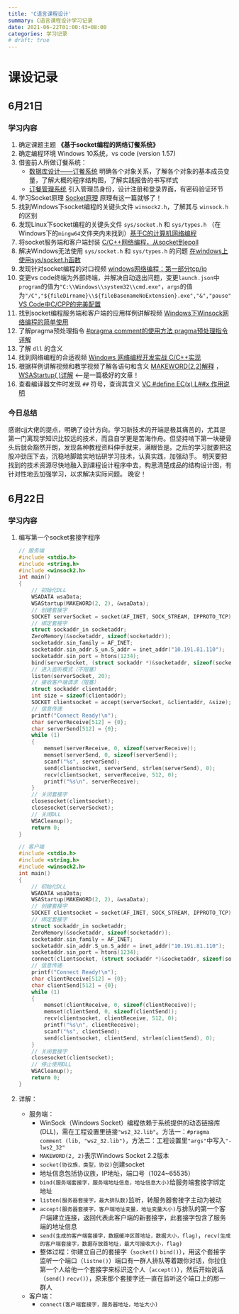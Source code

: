 ```yaml
---
title: 'C语言课程设计'
summary: C语言课程设计学习记录
date: 2021-06-22T01:00:43+08:00
categories: 学习记录
# draft: true
---
```


# 课设记录

## 6月21日

### 学习内容

1. 确定课题主题 **《基于socket编程的网络订餐系统》**
2. 确定编程环境 Windows 10系统，vs code (version 1.57)
3. 借鉴前人所做订餐系统：
   - [数据库设计——订餐系统](https://blog.csdn.net/weixin_44091134/article/details/115069433?ops_request_misc=%257B%2522request%255Fid%2522%253A%2522162426015516780261931878%2522%252C%2522scm%2522%253A%252220140713.130102334.pc%255Fall.%2522%257D&request_id=162426015516780261931878&biz_id=0&utm_medium=distribute.pc_search_result.none-task-blog-2~all~first_rank_v2~rank_v29-2-115069433.pc_search_result_cache&utm_term=cyuya%E8%AE%A2%E9%A4%90&spm=1018.2226.3001.4187) 明确各个对象关系，了解各个对象的基本成员变量，了解大概的程序结构图，了解实践报告的书写样式
   - [订餐管理系统](https://blog.csdn.net/u011256974/article/details/89198342?ops_request_misc=%257B%2522request%255Fid%2522%253A%2522162426015516780261931878%2522%252C%2522scm%2522%253A%252220140713.130102334.pc%255Fall.%2522%257D&request_id=162426015516780261931878&biz_id=0&utm_medium=distribute.pc_search_result.none-task-blog-2~all~first_rank_v2~rank_v29-6-89198342.pc_search_result_cache&utm_term=cyuya%E8%AE%A2%E9%A4%90&spm=1018.2226.3001.4187) 引入管理员身份，设计注册和登录界面，有密码验证环节
4. 学习Socket原理 [Socket原理](https://blog.csdn.net/pashanhu6402/article/details/96428887?ops_request_misc=%257B%2522request%255Fid%2522%253A%2522162426078616780274133060%2522%252C%2522scm%2522%253A%252220140713.130102334..%2522%257D&request_id=162426078616780274133060&biz_id=0&utm_medium=distribute.pc_search_result.none-task-blog-2~all~top_positive~default-1-96428887.pc_search_result_cache&utm_term=soxket&spm=1018.2226.3001.4187) 原理有这一篇就够了！
5. 找到Windows下socket编程的关键头文件 `winsock2.h`，了解其与 `winsock.h` 的区别
6. 发现Linux下socket编程的关键头文件 `sys/socket.h` 和 `sys/types.h` （在Windows下的`mingw64`文件夹内未找到）[基于C的计算机网络编程](https://www.bilibili.com/video/BV1pX4y1N7T4?p=21&spm_id_from=pageDriver)
7. 将socket服务端和客户端封装 [C/C++网络编程，从socket到epoll](https://www.bilibili.com/video/BV11Z4y157RY?p=18)
8. 解决Windows无法使用 `sys/socket.h` 和 `sys/types.h` 的问题 [在windows上使用sys/socket.h函数](https://m.jb51.cc/windows/372594.html)
9. 发现针对socket编程的对口视频 [windows网络编程：第一部分tcp/ip](https://www.bilibili.com/video/BV1cb411w7sZ?p=6)
10. 变更vs code终端为外部终端，并解决自动退出问题，变更`launch.json`中`program`的值为`"C:\\Windows\\system32\\cmd.exe"`，`args`的值为`"/C","${fileDirname}\\${fileBasenameNoExtension}.exe","&","pause"` [VS Code中C/CPP的完美配置](https://www.bilibili.com/read/cv5859441/)
11. 找到socket编程服务端和客户端的应用样例讲解视频 [Windows下Winsock网络编程的简单使用](https://www.bilibili.com/video/BV1s7411z7jK?from=search&seid=10502412387665349610)
12. 了解pragma预处理指令 [#pragma comment的使用方法 pragma预处理指令详解](https://blog.csdn.net/qq_35624156/article/details/79864947)
13. 了解 `dll` 的含义
14. 找到网络编程的合适视频 [Windows 网络编程开发实战 C/C++实现](https://www.bilibili.com/video/BV1G4411C7K2?p=1)
15. 根据样例讲解视频和教学视频了解各语句和含义 [MAKEWORD(2,2)解释](https://blog.csdn.net/happy_xiahuixiax/article/details/72637370) ，[WSAStartup( )详解](https://blog.csdn.net/m0_37624078/article/details/81217834) <--是一篇极好的文章！
16. 查看编译器文件时发现 `##` 符号，查询其含义 [VC #define EC(x) L##x 作用说明](https://blog.csdn.net/testcs_dn/article/details/18734197)

### 今日总结

感谢cjj大佬的提点，明确了设计方向。学习新技术的开端是极其痛苦的，尤其是第一门离现学知识比较远的技术，而且自学更是苦海作舟。但坚持啃下第一块硬骨头后就会豁然开朗，发现各种教程资料伸手就来，满眼皆是。之后的学习就要把这股冲劲压下去，沉稳地脚踏实地钻研学习技术，认真实践，加强动手。
明天要把找到的技术资源尽快地融入到课程设计程序中去，构思清楚成品的结构设计图，有针对性地去加强学习，以求解决实际问题。
晚安！

## 6月22日

### 学习内容

1. 编写第一个socket套接字程序

    ```c
    // 服务端
    #include <stdio.h>
    #include <string.h>
    #include <winsock2.h>
    int main()
    {
        // 初始化DLL
        WSADATA wsaData;
        WSAStartup(MAKEWORD(2, 2), &wsaData);
        // 创建套接字
        SOCKET serverSocket = socket(AF_INET, SOCK_STREAM, IPPROTO_TCP);
        // 绑定套接字
        struct sockaddr_in socketaddr;
        ZeroMemory(&socketaddr, sizeof(socketaddr));
        socketaddr.sin_family = AF_INET;
        socketaddr.sin_addr.S_un.S_addr = inet_addr("10.191.81.110");
        socketaddr.sin_port = htons(1234);
        bind(serverSocket, (struct sockaddr *)&socketaddr, sizeof(socketaddr));
        // 进入监听模式（不阻塞）
        listen(serverSocket, 20);
        // 接收客户端请求（阻塞）
        struct sockaddr clientaddr;
        int size = sizeof(clientaddr);
        SOCKET clientsocket = accept(serverSocket, &clientaddr, &size);
        // 信息传递
        printf("Connect Ready!\n");
        char serverReceive[512] = {0};
        char serverSend[512] = {0};
        while (1)
        {
            memset(serverReceive, 0, sizeof(serverReceive));
            memset(serverSend, 0, sizeof(serverSend));
            scanf("%s", serverSend);
            send(clientsocket, serverSend, strlen(serverSend), 0);
            recv(clientsocket, serverReceive, 512, 0);
            printf("%s\n", serverReceive);
        }
        // 关闭套接字
        closesocket(clientsocket);
        closesocket(serverSocket);
        // 关闭DLL
        WSACleanup();
        return 0;
    }
    ```

    ```c
    // 客户端
    #include <stdio.h>
    #include <string.h>
    #include <winsock2.h>
    int main()
    {
        // 初始化DLL
        WSADATA wsaData;
        WSAStartup(MAKEWORD(2, 2), &wsaData);
        // 创建套接字
        SOCKET clientsocket = socket(AF_INET, SOCK_STREAM, IPPROTO_TCP);
        // 绑定套接字
        struct sockaddr_in socketaddr;
        ZeroMemory(&socketaddr, sizeof(socketaddr));
        socketaddr.sin_family = AF_INET;
        socketaddr.sin_addr.S_un.S_addr = inet_addr("10.191.81.110");
        socketaddr.sin_port = htons(1234);
        connect(clientsocket, (struct sockaddr *)&socketaddr, sizeof(socketaddr));
        // 信息传递
        printf("Connect Ready!\n");
        char clientReceive[512] = {0};
        char clientSend[512] = {0};
        while (1)
        {
            memset(clientReceive, 0, sizeof(clientReceive));
            memset(clientSend, 0, sizeof(clientSend));
            recv(clientsocket, clientReceive, 512, 0);
            printf("%s\n", clientReceive);
            scanf("%s", clientSend);
            send(clientsocket, clientSend, strlen(clientSend), 0);
        }
        // 关闭套接字
        closesocket(clientsocket);
        // 停止使用DLL
        WSACleanup();
        return 0;
    }
    ```

2. 详解：

   - 服务端：
     - WinSock（Windows Socket）编程依赖于系统提供的动态链接库(DLL)，需在工程设置里链接`"ws2_32.lib"`。方法一：`#pragma comment (lib, "ws2_32.lib")`，方法二：工程设置里`"args"`中写入`"-lws2_32"`
     - `MAKEWORD(2, 2)`表示Windows Socket 2.2版本
     - `socket(协议族，类型，协议)`创建socket
     - 地址信息包括协议族，IP地址，端口号（1024~65535）
     - `bind(服务端套接字，服务端地址信息，地址信息大小)`给服务端套接字绑定地址
     - `listen(服务器套接字，最大排队数)`监听，转服务器套接字主动为被动
     - `accept(服务器套接字，客户端地址变量，地址变量大小)`与排队的第一个客户端建立连接，返回代表此客户端的新套接字，此套接字包含了服务端的地址信息
     - `send(生成的客户端套接字，数据缓冲区首地址，数据大小，flag)`，`recv(生成的客户端套接字，数据存放首地址，最大可接收大小，flag)`
     - 整体过程：你建立自己的套接字（`socket()` `bind()`），用这个套接字监听一个端口（`listne()`）端口有一群人排队等着跟你对话，你拉住第一个人给他一个套接字来标识这个人（`accept()`），然后开始说话（`send()` `recv()`），原来那个套接字还一直在监听这个端口上的那一群人
   - 客户端：
     - `connect(客户端套接字，服务器地址，地址大小)`
